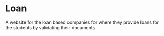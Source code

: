 # Loan
A website for the loan based companies for where they provide loans for the students by validating their documents.
